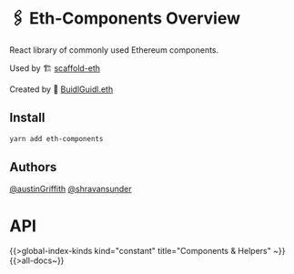 # 🖇 Eth-Components Overview

React library of commonly used Ethereum components.

Used by 🏗 [scaffold-eth](https://github.com/scaffold-eth/scaffold-eth)

Created by 🏰 [BuidlGuidl.eth](https://BuidlGuidl.com)

## Install

```sh
yarn add eth-components
```

## Authors

[@austinGriffith](https://github.com/austintgriffith)
[@shravansunder](https://github.com/ShravanSunder)

# API

{{>global-index-kinds kind="constant" title="Components & Helpers" ~}}
{{>all-docs~}}

